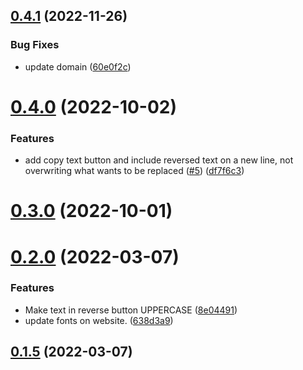 ## [0.4.1](https://github.com/KendallDoesCoding/backward-text/compare/v0.4.0...v0.4.1) (2022-11-26)


### Bug Fixes

* update domain ([60e0f2c](https://github.com/KendallDoesCoding/backward-text/commit/60e0f2cf9a8d0610b56c018746ddf9339de0fb1f))



# [0.4.0](https://github.com/KendallDoesCoding/backward-text/compare/v0.3.0...v0.4.0) (2022-10-02)


### Features

* add copy text button and include reversed text on a new line, not overwriting what wants to be replaced ([#5](https://github.com/KendallDoesCoding/backward-text/issues/5)) ([df7f6c3](https://github.com/KendallDoesCoding/backward-text/commit/df7f6c379a4612e8c1cd6dbb1bbfbbc122164ec1))



# [0.3.0](https://github.com/KendallDoesCoding/backward-text/compare/v0.2.0...v0.3.0) (2022-10-01)



# [0.2.0](https://github.com/KendallDoesCoding/backward-text/compare/v0.1.5...v0.2.0) (2022-03-07)


### Features

* Make text in reverse button UPPERCASE ([8e04491](https://github.com/KendallDoesCoding/backward-text/commit/8e0449130d3c59f09987f0e22dfeb3097d2ec905))
* update fonts on website. ([638d3a9](https://github.com/KendallDoesCoding/backward-text/commit/638d3a9844341c04b201b3306de93a1e74d55c56))



## [0.1.5](https://github.com/KendallDoesCoding/backward-text/compare/v0.1.0...v0.1.5) (2022-03-07)



